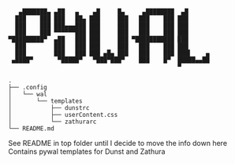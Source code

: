 ```

   ▄███████▄ ▄██   ▄    ▄█     █▄     ▄████████  ▄█       
  ███    ███ ███   ██▄ ███     ███   ███    ███ ███       
  ███    ███ ███▄▄▄███ ███     ███   ███    ███ ███       
  ███    ███ ▀▀▀▀▀▀███ ███     ███   ███    ███ ███       
▀█████████▀  ▄██   ███ ███     ███ ▀███████████ ███       
  ███        ███   ███ ███     ███   ███    ███ ███       
  ███        ███   ███ ███ ▄█▄ ███   ███    ███ ███▌    ▄ 
 ▄████▀       ▀█████▀   ▀███▀███▀    ███    █▀  █████▄▄██ 
                                                ▀         

.
├── .config
│   └── wal
│       └── templates
│           ├── dunstrc
│           ├── userContent.css
│           └── zathurarc
└── README.md
```

See README in top folder until I decide to move the info down here  
Contains pywal templates for Dunst and Zathura

